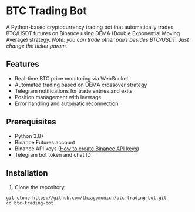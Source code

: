 # BTC Trading Bot

A Python-based cryptocurrency trading bot that automatically trades BTC/USDT futures on Binance using DEMA (Double Exponential Moving Average) strategy.
*Note: you can trade other pairs besides BTC/USDT. Just change the ticker param.*

## Features

- Real-time BTC price monitoring via WebSocket
- Automated trading based on DEMA crossover strategy
- Telegram notifications for trade entries and exits
- Position management with leverage
- Error handling and automatic reconnection

## Prerequisites

- Python 3.8+
- Binance Futures account
- Binance API keys ([How to create Binance API keys](https://www.binance.com/en/support/faq/how-to-create-api-360002502072))
- Telegram bot token and chat ID

## Installation

1. Clone the repository:

```
git clone https://github.com/thiagomunich/btc-trading-bot.git
cd btc-trading-bot
```

